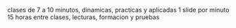 clases de 7 a 10 minutos, dinamicas, practicas y aplicadas
1 slide por minuto
15 horas entre clases, lecturas, formacion y pruebas